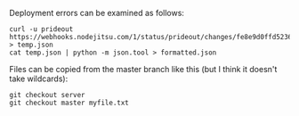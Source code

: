 Deployment errors can be examined as follows:

    curl -u prideout https://webhooks.nodejitsu.com/1/status/prideout/changes/fe8e9d0ffd52369b0181c245070004b8 > temp.json
    cat temp.json | python -m json.tool > formatted.json

Files can be copied from the master branch like this (but I think it doesn't take wildcards):

    git checkout server
    git checkout master myfile.txt
